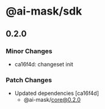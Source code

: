 # @ai-mask/sdk

## 0.2.0

### Minor Changes

- ca16f4d: changeset init

### Patch Changes

- Updated dependencies [ca16f4d]
  - @ai-mask/core@0.2.0
